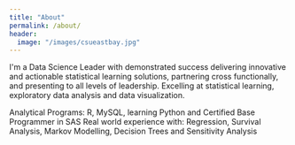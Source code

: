 ```yaml
---
title: "About"
permalink: /about/
header:
  image: "/images/csueastbay.jpg"
---
```


I'm a Data Science Leader with demonstrated success delivering innovative and actionable statistical learning solutions, partnering cross functionally, and presenting to all levels of leadership.  Excelling at statistical learning, exploratory data analysis and data visualization.

Analytical Programs: R, MySQL, learning Python and Certified Base Programmer in SAS
Real world experience with: Regression, Survival Analysis, Markov Modelling, Decision Trees and Sensitivity Analysis
